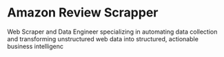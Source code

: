 # Amazon Review Scrapper
Web Scraper and Data Engineer specializing in automating data collection and transforming unstructured web data into structured, actionable business intelligenc
